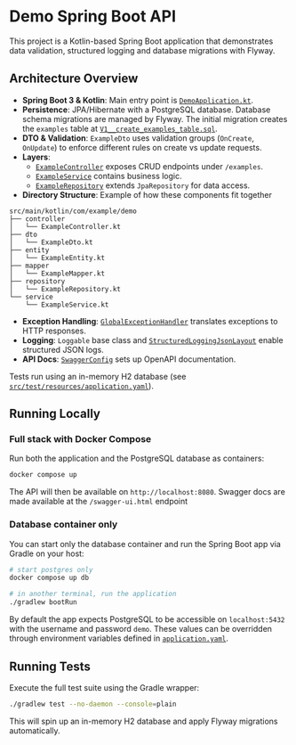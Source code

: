 # Demo Spring Boot API

This project is a Kotlin-based Spring Boot application that demonstrates data validation, structured logging and database migrations with Flyway.

## Architecture Overview

- **Spring Boot 3 & Kotlin**: Main entry point is [`DemoApplication.kt`](src/main/kotlin/com/example/demo/DemoApplication.kt).
- **Persistence**: JPA/Hibernate with a PostgreSQL database. Database schema migrations are managed by Flyway. The initial migration creates the `examples` table at [`V1__create_examples_table.sql`](src/main/resources/db/migration/V1__create_examples_table.sql).
- **DTO & Validation**: `ExampleDto` uses validation groups (`OnCreate`, `OnUpdate`) to enforce different rules on create vs update requests.
- **Layers**:
  - [`ExampleController`](src/main/kotlin/com/example/demo/controller/ExampleController.kt) exposes CRUD endpoints under `/examples`.
  - [`ExampleService`](src/main/kotlin/com/example/demo/service/ExampleService.kt) contains business logic.
  - [`ExampleRepository`](src/main/kotlin/com/example/demo/repository/ExampleRepository.kt) extends `JpaRepository` for data access.
- **Directory Structure**: Example of how these components fit together

```text
src/main/kotlin/com/example/demo
├── controller
│   └── ExampleController.kt
├── dto
│   └── ExampleDto.kt
├── entity
│   └── ExampleEntity.kt
├── mapper
│   └── ExampleMapper.kt
├── repository
│   └── ExampleRepository.kt
└── service
    └── ExampleService.kt
```
- **Exception Handling**: [`GlobalExceptionHandler`](src/main/kotlin/com/example/demo/exception/GlobalExceptionHandler.kt) translates exceptions to HTTP responses.
- **Logging**: `Loggable` base class and [`StructuredLoggingJsonLayout`](src/main/kotlin/com/example/demo/logging/StructuredLoggingJsonLayout.kt) enable structured JSON logs.
- **API Docs**: [`SwaggerConfig`](src/main/kotlin/com/example/demo/config/SwaggerConfig.kt) sets up OpenAPI documentation.

Tests run using an in-memory H2 database (see [`src/test/resources/application.yaml`](src/test/resources/application.yaml)).

## Running Locally

### Full stack with Docker Compose

Run both the application and the PostgreSQL database as containers:

```bash
docker compose up
```

The API will then be available on `http://localhost:8080`.
Swagger docs are made available at the `/swagger-ui.html` endpoint

### Database container only

You can start only the database container and run the Spring Boot app via Gradle on your host:

```bash
# start postgres only
docker compose up db

# in another terminal, run the application
./gradlew bootRun
```

By default the app expects PostgreSQL to be accessible on `localhost:5432` with the username and password `demo`. These values can be overridden through environment variables defined in [`application.yaml`](src/main/resources/application.yaml).

## Running Tests

Execute the full test suite using the Gradle wrapper:

```bash
./gradlew test --no-daemon --console=plain
```

This will spin up an in-memory H2 database and apply Flyway migrations automatically.
